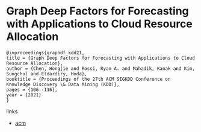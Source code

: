 # Graph Deep Factors for Forecasting with Applications to Cloud Resource Allocation

```
@inproceedings{graphdf_kdd21,
title = {Graph Deep Factors for Forecasting with Applications to Cloud Resource Allocation},
author = {Chen, Hongjie and Rossi, Ryan A. and Mahadik, Kanak and Kim, Sungchul and Eldardiry, Hoda},
booktitle = {Proceedings of the 27th ACM SIGKDD Conference on Knowledge Discovery \& Data Mining (KDD)},
pages = {106--116},
year = {2021}
}
```

links
- [acm](https://dl.acm.org/doi/10.1145/3447548.3467357)